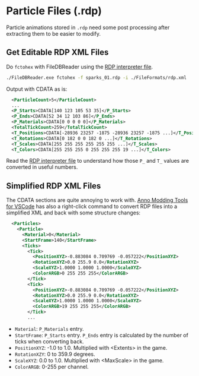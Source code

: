 # Particle Files (.rdp)

Particle animations stored in `.rdp` need some post processing after extracting them to be easier to modify.

## Get Editable RDP XML Files

Do `fctohex` with FileDBReader using the [RDP interpreter file](https://github.com/anno-mods/FileDBReader/blob/master/FileFormats/rdp.xml).

```sh
./FileDBReader.exe fctohex -f sparks_01.rdp -i ./FileFormats/rdp.xml
```

Output with CDATA as is:

```xml
  <ParticleCount>5</ParticleCount>
  ...
  <P_Starts>CDATA[140 123 105 53 35]</P_Starts>
  <P_Ends>CDATA[52 34 12 103 86]</P_Ends>
  <P_Materials>CDATA[0 0 0 0 0]</P_Materials>
  <TotalTickCount>259</TotalTickCount>
  <T_Positions>CDATA[-28936 23257 -1875 -28936 23257 -1875 ...]</T_Positions>
  <T_Rotations>CDATA[0 182 0 0 182 0 ...]</T_Rotations>
  <T_Scales>CDATA[255 255 255 255 255 255 ...]</T_Scales>
  <T_Colors>CDATA[255 255 255 0 255 255 255 19 ...]</T_Colors>
```

Read the [RDP interpreter file](https://github.com/anno-mods/FileDBReader/blob/master/FileFormats/rdp.xml) to understand how those `P_` and `T_` values are converted in useful numbers.

## Simplified RDP XML Files

The CDATA sections are quite annoying to work with.
[Anno Modding Tools for VSCode](https://marketplace.visualstudio.com/items?itemName=JakobHarder.anno-modding-tools) has also a right-click command to convert RDP files into a simplified XML and back with some structure changes:

```xml
  <Particles>
    <Particle>
      <Material>0</Material>
      <StartFrame>140</StartFrame>
      <Ticks>
        <Tick>
          <PositionXYZ>-0.883084 0.709769 -0.057222</PositionXYZ>
          <RotationXYZ>0.0 255.9 0.0</RotationXYZ>
          <ScaleXYZ>1.0000 1.0000 1.0000</ScaleXYZ>
          <ColorARGB>0 255 255 255</ColorARGB>
        </Tick>
        <Tick>
          <PositionXYZ>-0.883084 0.709769 -0.057222</PositionXYZ>
          <RotationXYZ>0.0 255.9 0.0</RotationXYZ>
          <ScaleXYZ>1.0000 1.0000 1.0000</ScaleXYZ>
          <ColorARGB>19 255 255 255</ColorARGB>
        </Tick>
        ...
```

- `Material`: `P_Materials` entry.
- `StartFrame`: `P_Starts` entry. `P_Ends` entry is calculated by the number of ticks when converting back.
- `PositionXYZ`: -1.0 to 1.0. Multiplied with &lt;Extents&gt; in the game.
- `RotationXZY`: 0 to 359.9 degrees.
- `ScaleXYZ`: 0.0 to 1.0. Multiplied with &lt;MaxScale&gt; in the game.
- `ColorARGB`: 0-255 per channel.
